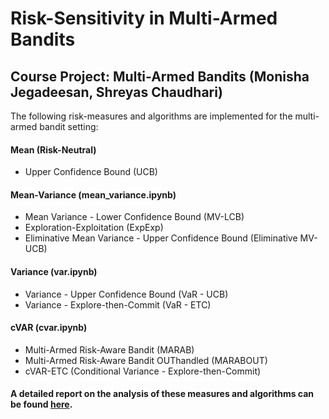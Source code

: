 # Risk-Sensitivity in Multi-Armed Bandits
## Course Project: Multi-Armed Bandits (Monisha Jegadeesan, Shreyas Chaudhari)

The following risk-measures and algorithms are implemented for the multi-armed bandit setting:

#### Mean (Risk-Neutral)
* Upper Confidence Bound (UCB)

#### Mean-Variance (mean_variance.ipynb)
* Mean Variance - Lower Confidence Bound (MV-LCB) <br>
* Exploration-Exploitation (ExpExp) <br>
* Eliminative Mean Variance - Upper Confidence Bound (Eliminative MV-UCB)

#### Variance (var.ipynb)
* Variance - Upper Confidence Bound (VaR - UCB)<br>
* Variance - Explore-then-Commit (VaR - ETC)

#### cVAR (cvar.ipynb)
* Multi-Armed Risk-Aware Bandit (MARAB) <br>
* Multi-Armed Risk-Aware Bandit OUThandled (MARABOUT) <br>
* cVAR-ETC (Conditional Variance - Explore-then-Commit)

#### A detailed report on the analysis of these measures and algorithms can be found [here](https://drive.google.com/file/d/1k_VP6LrwvLj6L1Am11AqNc_FoSp9gzQk/view?usp=sharing). 
